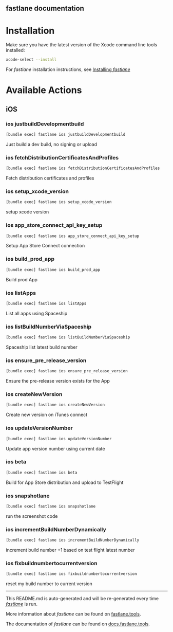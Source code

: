 fastlane documentation
----

# Installation

Make sure you have the latest version of the Xcode command line tools installed:

```sh
xcode-select --install
```

For _fastlane_ installation instructions, see [Installing _fastlane_](https://docs.fastlane.tools/#installing-fastlane)

# Available Actions

## iOS

### ios justbuildDevelopmentbuild

```sh
[bundle exec] fastlane ios justbuildDevelopmentbuild
```

Just build a dev build, no signing or upload

### ios fetchDistributionCertificatesAndProfiles

```sh
[bundle exec] fastlane ios fetchDistributionCertificatesAndProfiles
```

Fetch distribution certificates and profiles

### ios setup_xcode_version

```sh
[bundle exec] fastlane ios setup_xcode_version
```

setup xcode version

### ios app_store_connect_api_key_setup

```sh
[bundle exec] fastlane ios app_store_connect_api_key_setup
```

Setup App Store Connect connection

### ios build_prod_app

```sh
[bundle exec] fastlane ios build_prod_app
```

Build prod App

### ios listApps

```sh
[bundle exec] fastlane ios listApps
```

List all apps using Spaceship

### ios listBuildNumberViaSpaceship

```sh
[bundle exec] fastlane ios listBuildNumberViaSpaceship
```

Spaceship list latest build number

### ios ensure_pre_release_version

```sh
[bundle exec] fastlane ios ensure_pre_release_version
```

Ensure the pre-release version exists for the App

### ios createNewVersion

```sh
[bundle exec] fastlane ios createNewVersion
```

Create new version on iTunes connect

### ios updateVersionNumber

```sh
[bundle exec] fastlane ios updateVersionNumber
```

Update app version number using current date

### ios beta

```sh
[bundle exec] fastlane ios beta
```

Build for App Store distribution and upload to TestFlight

### ios snapshotlane

```sh
[bundle exec] fastlane ios snapshotlane
```

run the screenshot code

### ios incrementBuildNumberDynamically

```sh
[bundle exec] fastlane ios incrementBuildNumberDynamically
```

increment build number +1 based on test flight latest number

### ios fixbuildnumbertocurrentversion

```sh
[bundle exec] fastlane ios fixbuildnumbertocurrentversion
```

reset my build number to current version

----

This README.md is auto-generated and will be re-generated every time [_fastlane_](https://fastlane.tools) is run.

More information about _fastlane_ can be found on [fastlane.tools](https://fastlane.tools).

The documentation of _fastlane_ can be found on [docs.fastlane.tools](https://docs.fastlane.tools).

